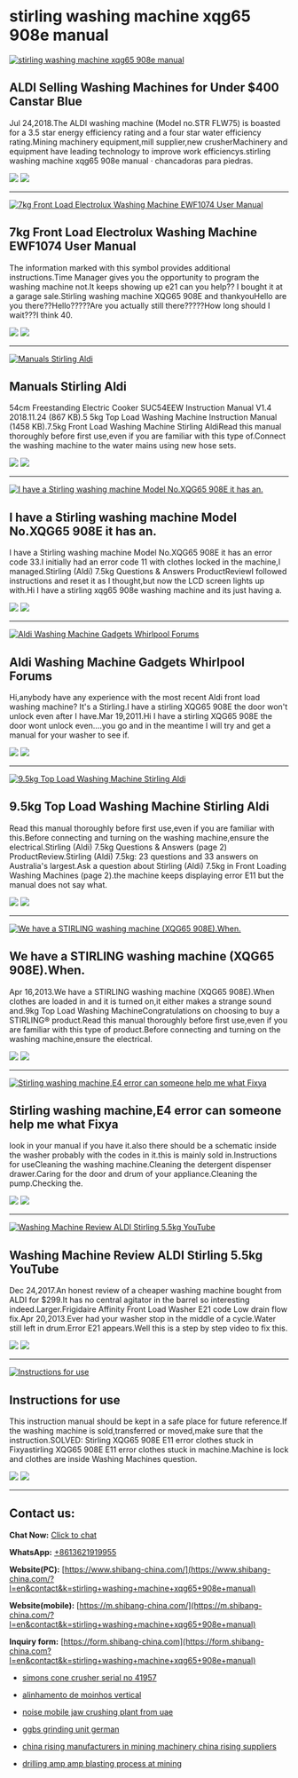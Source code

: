 # stirling washing machine xqg65 908e manual

<a href="https://swt.shibang-china.com/?l=en&img&k=stirling+washing+machine+xqg65+908e+manual" target="_blank">![stirling washing machine xqg65 908e manual](http://static.shibang-china.com/all-800x300/124.jpg)</a>

## ALDI Selling Washing Machines for Under $400 Canstar Blue
Jul 24,2018.The ALDI washing machine (Model no.STR FLW75) is boasted for a 3.5 star energy efficiency rating and a four star water efficiency rating.Mining machinery equipment,mill supplier,new crusherMachinery and equipment have leading technology to improve work efficiencys.stirling washing machine xqg65 908e manual &middot; chancadoras para piedras.


<a href="https://whatsapp.shibangsoft.com/WhatsApp.php" target="_blank" title="WhatsApp">![](http://static.shibang-china.com/icon/whatsapp.png)</a> <a href="https://swt.shibang-china.com/?l=en&icon&k=stirling+washing+machine+xqg65+908e+manual" target="_blank">![](http://static.shibang-china.com/icon/chat-en.png)</a>

---

<a href="https://swt.shibang-china.com/?l=en&img&k=stirling+washing+machine+xqg65+908e+manual" target="_blank">![7kg Front Load Electrolux Washing Machine EWF1074 User Manual](http://static.shibang-china.com/all-800x300/1302.jpg)</a>

## 7kg Front Load Electrolux Washing Machine EWF1074 User Manual
The information marked with this symbol provides additional instructions.Time Manager gives you the opportunity to program the washing machine not.It keeps showing up e21 can you help?? I bought it at a garage sale.Stirling washing machine XQG65 908E and thankyouHello are you there??Hello?????Are you actually still there?????How long should I wait???I think 40.


<a href="https://whatsapp.shibangsoft.com/WhatsApp.php" target="_blank" title="WhatsApp">![](http://static.shibang-china.com/icon/whatsapp.png)</a> <a href="https://swt.shibang-china.com/?l=en&icon&k=stirling+washing+machine+xqg65+908e+manual" target="_blank">![](http://static.shibang-china.com/icon/chat-en.png)</a>

---

<a href="https://swt.shibang-china.com/?l=en&img&k=stirling+washing+machine+xqg65+908e+manual" target="_blank">![Manuals Stirling Aldi](http://static.shibang-china.com/all-800x300/276.jpg)</a>

## Manuals Stirling Aldi
54cm Freestanding Electric Cooker SUC54EEW Instruction Manual V1.4 2018.11.24 (867 KB).5 5kg Top Load Washing Machine Instruction Manual (1458 KB).7.5kg Front Load Washing Machine Stirling AldiRead this manual thoroughly before first use,even if you are familiar with this type of.Connect the washing machine to the water mains using new hose sets.


<a href="https://whatsapp.shibangsoft.com/WhatsApp.php" target="_blank" title="WhatsApp">![](http://static.shibang-china.com/icon/whatsapp.png)</a> <a href="https://swt.shibang-china.com/?l=en&icon&k=stirling+washing+machine+xqg65+908e+manual" target="_blank">![](http://static.shibang-china.com/icon/chat-en.png)</a>

---

<a href="https://swt.shibang-china.com/?l=en&img&k=stirling+washing+machine+xqg65+908e+manual" target="_blank">![I have a Stirling washing machine Model No.XQG65 908E it has an.](http://static.shibang-china.com/all-800x300/1257.jpg)</a>

## I have a Stirling washing machine Model No.XQG65 908E it has an.
I have a Stirling washing machine Model No.XQG65 908E it has an error code 33.I initially had an error code 11 with clothes locked in the machine,I managed.Stirling (Aldi) 7.5kg Questions &amp; Answers ProductReviewI followed instructions and reset it as I thought,but now the LCD screen lights up with.Hi I have a stirling xqg65 908e washing machine and its just having a.


<a href="https://whatsapp.shibangsoft.com/WhatsApp.php" target="_blank" title="WhatsApp">![](http://static.shibang-china.com/icon/whatsapp.png)</a> <a href="https://swt.shibang-china.com/?l=en&icon&k=stirling+washing+machine+xqg65+908e+manual" target="_blank">![](http://static.shibang-china.com/icon/chat-en.png)</a>

---

<a href="https://swt.shibang-china.com/?l=en&img&k=stirling+washing+machine+xqg65+908e+manual" target="_blank">![Aldi Washing Machine Gadgets Whirlpool Forums](http://static.shibang-china.com/all-800x300/913.jpg)</a>

## Aldi Washing Machine Gadgets Whirlpool Forums
Hi,anybody have any experience with the most recent Aldi front load washing machine? It&#39;s a Stirling.I have a stirling XQG65 908E the door won&#39;t unlock even after I have.Mar 19,2011.Hi I have a stirling XQG65 908E the door wont unlock even….you go and in the meantime I will try and get a manual for your washer to see if.


<a href="https://whatsapp.shibangsoft.com/WhatsApp.php" target="_blank" title="WhatsApp">![](http://static.shibang-china.com/icon/whatsapp.png)</a> <a href="https://swt.shibang-china.com/?l=en&icon&k=stirling+washing+machine+xqg65+908e+manual" target="_blank">![](http://static.shibang-china.com/icon/chat-en.png)</a>

---

<a href="https://swt.shibang-china.com/?l=en&img&k=stirling+washing+machine+xqg65+908e+manual" target="_blank">![9.5kg Top Load Washing Machine Stirling Aldi](http://static.shibang-china.com/all-800x300/939.jpg)</a>

## 9.5kg Top Load Washing Machine Stirling Aldi
Read this manual thoroughly before first use,even if you are familiar with this.Before connecting and turning on the washing machine,ensure the electrical.Stirling (Aldi) 7.5kg Questions &amp; Answers (page 2) ProductReview.Stirling (Aldi) 7.5kg: 23 questions and 33 answers on Australia&#39;s largest.Ask a question about Stirling (Aldi) 7.5kg in Front Loading Washing Machines (page 2).the machine keeps displaying error E11 but the manual does not say what.


<a href="https://whatsapp.shibangsoft.com/WhatsApp.php" target="_blank" title="WhatsApp">![](http://static.shibang-china.com/icon/whatsapp.png)</a> <a href="https://swt.shibang-china.com/?l=en&icon&k=stirling+washing+machine+xqg65+908e+manual" target="_blank">![](http://static.shibang-china.com/icon/chat-en.png)</a>

---

<a href="https://swt.shibang-china.com/?l=en&img&k=stirling+washing+machine+xqg65+908e+manual" target="_blank">![We have a STIRLING washing machine (XQG65 908E).When.](http://static.shibang-china.com/all-800x300/38.jpg)</a>

## We have a STIRLING washing machine (XQG65 908E).When.
Apr 16,2013.We have a STIRLING washing machine (XQG65 908E).When clothes are loaded in and it is turned on,it either makes a strange sound and.9kg Top Load Washing MachineCongratulations on choosing to buy a STIRLING® product.Read this manual thoroughly before first use,even if you are familiar with this type of product.Before connecting and turning on the washing machine,ensure the electrical.


<a href="https://whatsapp.shibangsoft.com/WhatsApp.php" target="_blank" title="WhatsApp">![](http://static.shibang-china.com/icon/whatsapp.png)</a> <a href="https://swt.shibang-china.com/?l=en&icon&k=stirling+washing+machine+xqg65+908e+manual" target="_blank">![](http://static.shibang-china.com/icon/chat-en.png)</a>

---

<a href="https://swt.shibang-china.com/?l=en&img&k=stirling+washing+machine+xqg65+908e+manual" target="_blank">![Stirling washing machine,E4 error can someone help me what Fixya](http://static.shibang-china.com/all-800x300/645.jpg)</a>

## Stirling washing machine,E4 error can someone help me what Fixya
look in your manual if you have it.also there should be a schematic inside the washer probably with the codes in it.this is mainly sold in.Instructions for useCleaning the washing machine.Cleaning the detergent dispenser drawer.Caring for the door and drum of your appliance.Cleaning the pump.Checking the.


<a href="https://whatsapp.shibangsoft.com/WhatsApp.php" target="_blank" title="WhatsApp">![](http://static.shibang-china.com/icon/whatsapp.png)</a> <a href="https://swt.shibang-china.com/?l=en&icon&k=stirling+washing+machine+xqg65+908e+manual" target="_blank">![](http://static.shibang-china.com/icon/chat-en.png)</a>

---

<a href="https://swt.shibang-china.com/?l=en&img&k=stirling+washing+machine+xqg65+908e+manual" target="_blank">![Washing Machine Review ALDI Stirling 5.5kg YouTube](http://static.shibang-china.com/all-800x300/1040.jpg)</a>

## Washing Machine Review ALDI Stirling 5.5kg YouTube
Dec 24,2017.An honest review of a cheaper washing machine bought from ALDI for $299.It has no central agitator in the barrel so interesting indeed.Larger.Frigidaire Affinity Front Load Washer E21 code Low drain flow fix.Apr 20,2013.Ever had your washer stop in the middle of a cycle.Water still left in drum.Error E21 appears.Well this is a step by step video to fix this.


<a href="https://whatsapp.shibangsoft.com/WhatsApp.php" target="_blank" title="WhatsApp">![](http://static.shibang-china.com/icon/whatsapp.png)</a> <a href="https://swt.shibang-china.com/?l=en&icon&k=stirling+washing+machine+xqg65+908e+manual" target="_blank">![](http://static.shibang-china.com/icon/chat-en.png)</a>

---

<a href="https://swt.shibang-china.com/?l=en&img&k=stirling+washing+machine+xqg65+908e+manual" target="_blank">![Instructions for use](http://static.shibang-china.com/all-800x300/151.jpg)</a>

## Instructions for use
This instruction manual should be kept in a safe place for future reference.If the washing machine is sold,transferred or moved,make sure that the instruction.SOLVED: Stirling XQG65 908E E11 error clothes stuck in Fixyastirling XQG65 908E E11 error clothes stuck in machine.Machine is lock and clothes are inside Washing Machines question.


<a href="https://whatsapp.shibangsoft.com/WhatsApp.php" target="_blank" title="WhatsApp">![](http://static.shibang-china.com/icon/whatsapp.png)</a> <a href="https://swt.shibang-china.com/?l=en&icon&k=stirling+washing+machine+xqg65+908e+manual" target="_blank">![](http://static.shibang-china.com/icon/chat-en.png)</a>

---
## Contact us:

**Chat Now:** [Click to chat](https://swt.shibang-china.com?l=en&contact&k=stirling+washing+machine+xqg65+908e+manual)

**WhatsApp:**  [+8613621919955](https://whatsapp.shibangsoft.com/WhatsApp.php)

**Website(PC):** [https://www.shibang-china.com/](https://www.shibang-china.com/?l=en&contact&k=stirling+washing+machine+xqg65+908e+manual)

**Website(mobile):** [https://m.shibang-china.com/](https://m.shibang-china.com/?l=en&contact&k=stirling+washing+machine+xqg65+908e+manual)

**Inquiry form:** [https://form.shibang-china.com](https://form.shibang-china.com?l=en&contact&k=stirling+washing+machine+xqg65+908e+manual)

* [simons cone crusher serial no 41957](../134/simons%20cone%20crusher%20serial%20no%2041957.md)

* [alinhamento de moinhos vertical](../127/alinhamento%20de%20moinhos%20vertical.md)

* [noise mobile jaw crushing plant from uae](../136/noise%20mobile%20jaw%20crushing%20plant%20from%20uae.md)

* [ggbs grinding unit german](../128/ggbs%20grinding%20unit%20german.md)

* [china rising manufacturers in mining machinery china rising suppliers](../127/china%20rising%20manufacturers%20in%20mining%20machinery%20china%20rising%20suppliers.md)

* [drilling amp amp blasting process at mining](../135/drilling%20amp%20amp%20blasting%20process%20at%20mining.md)